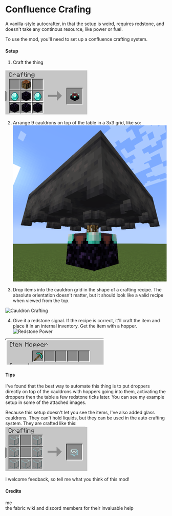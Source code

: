 # Confluence Crafing

A vanilla-style autocrafter, in that the setup is weird, requires redstone, and doesn't take any continous resource, like power or fuel.  

To use the mod, you'll need to set up a confluence crafting system.  
#### Setup

1. Craft the thing

![Crafting Recipe](https://raw.githubusercontent.com/nobleRadical/confluence-crafting-1.19/master/images/crafting_recipe.png)  

2. Arrange 9 cauldrons on top of the table in a 3x3 grid, like so:
![Cauldron Grid](https://raw.githubusercontent.com/nobleRadical/confluence-crafting-1.19/master/images/9_cauldrons.png)  

3. Drop items into the cauldron grid in the shape of a crafting recipe. The absolute orientation doesn't matter, but it should look like a valid recipe when viewed from the top.

![Cauldron Crafting](https://raw.githubusercontent.com/nobleRadical/confluence-crafting-1.19/master/images/cauldron_crafting.png)  

4. Give it a redstone signal. If the recipe is correct, it'll craft the item and place it in an internal inventory. Get the item with a hopper.
![Redstone Power](https://raw.githubusercontent.com/nobleRadical/confluence-crafting-1.19/master/images/redstone_on.png)  

![Hopper output](https://raw.githubusercontent.com/nobleRadical/confluence-crafting-1.19/master/images/hopper_out.png)  

#### Tips

I've found that the best way to automate this thing is to put droppers directly on top of the cauldrons with hoppers going into them, activating the droppers then the table a few redstone ticks later. You can see my example setup in some of the attached images.  

Because this setup doesn't let you see the items, I've also added glass cauldrons. They can't hold liquids, but they can be used in the auto crafting system. They are crafted like this:  
![Crafting Recipe](https://raw.githubusercontent.com/nobleRadical/confluence-crafting-1.19/master/images/glass_cauldron_crafting_recipe.png)  

I welcome feedback, so tell me what you think of this mod!

#### Credits

me  
the fabric wiki and discord members for their invaluable help 

